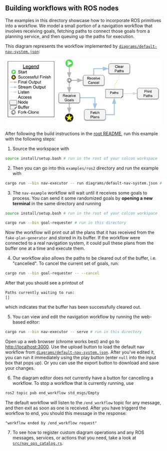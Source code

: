 ## Building workflows with ROS nodes

The examples in this directory showcase how to incorporate ROS primitives into a workflow. We model a small portion of a navigation workflow that involves receiving goals, fetching paths to connect those goals from a planning service, and then queuing up the paths for execution.

This diagram represents the workflow implemented by [`diagrams/default-nav-system.json`](diagrams/default-nav-system.json):

![nav-example-workflow](assets/figures/nav-example.png)

After following the build instructions in the [root README](../../README.md), run this example with the following steps:

1. Source the workspace with

```bash
source install/setup.bash # run in the root of your colcon workspace
```

2. Then you can go into this `examples/ros2` directory and run the example with

```bash
cargo run --bin nav-executor -- run diagrams/default-nav-system.json # run in this directory
```

3. The `nav-example` workflow will wait until it receives some goals to process. You can send it some randomized goals by **opening a new terminal** in the same directory and running

```bash
source install/setup.bash # run in the root of your colcon workspace
```

```bash
cargo run --bin goal-requester # run in this directory
```

Now the workflow will print out all the plans that it has received from the `fake-plan-generator` and stored in its buffer. If the workflow were connected to a real navigation system, it could pull these plans from the buffer one at a time and execute them.

4. Our workflow also allows the paths to be cleared out of the buffer, i.e. "cancelled". To cancel the current set of goals, run:

```bash
cargo run --bin goal-requester -- --cancel
```

After that you should see a printout of

```
Paths currently waiting to run:
[]
```

which indicates that the buffer has been successfully cleared out.

5. You can view and edit the navigation workflow by running the web-based editor:

```bash
cargo run --bin nav-executor -- serve # run in this directory
```

Open up a web browser (chrome works best) and go to [http://localhost:3000](http://localhost:3000). Use the upload button to load the default nav workflow from [`diagrams/default-nav-system.json`](diagrams/default-nav-system.json). After you've edited it, you can run it immediately using the play button (enter `null` into the input box that pops up). Or you can use the export button to download and save your changes.

6. The diagram editor does not currently have a button for cancelling a workflow. To stop a workflow that is currently running, use

```bash
ros2 topic pub end_workflow std_msgs/Empty
```

The default workflow will listen to the `/end_workflow` topic for any message, and then exit as soon as one is received. After you have triggerd the workflow to end, you should this message in the response:

```
"workflow ended by /end_workflow request"
```

7. To see how to register custom diagram operations and any ROS messages, services, or actions that you need, take a look at [`src/nav_ops_catalog.rs`](src/nav_ops_catalog.rs).
